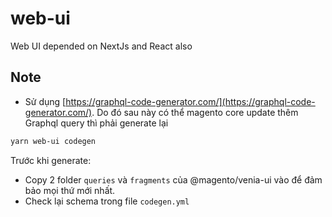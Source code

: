 # web-ui

Web UI depended on NextJs and React also

## Note

 - Sử dụng [https://graphql-code-generator.com/](https://graphql-code-generator.com/). Do đó sau này có thể  magento core update thêm Graphql query thì phải generate lại
```bash
yarn web-ui codegen
```
Trước khi generate:
 - Copy 2 folder `queries` và `fragments` của @magento/venia-ui vào để đảm bảo mọi thứ mới nhất.
 - Check lại schema trong file `codegen.yml`


